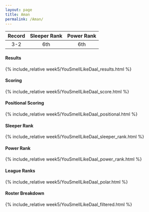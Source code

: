 ```yaml
---
layout: page
title: Aman
permalink: /Aman/
---
```


Record | Sleeper Rank | Power Rank               
:--: | :--: | :--:
3-2 | 6th | 6th   

#### Results
{% include_relative week5/YouSmellLikeDaal_results.html %}

#### Scoring
{% include_relative week5/YouSmellLikeDaal_score.html %}

#### Positional Scoring
{% include_relative week5/YouSmellLikeDaal_positional.html %}

#### Sleeper Rank
{% include_relative week5/YouSmellLikeDaal_sleeper_rank.html %}

#### Power Rank
{% include_relative week5/YouSmellLikeDaal_power_rank.html %}

#### League Ranks
{% include_relative week5/YouSmellLikeDaal_polar.html %}

#### Roster Breakdown
{% include_relative week5/YouSmellLikeDaal_filtered.html %}
